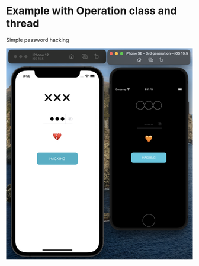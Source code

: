 # Example with Operation class and thread
Simple password hacking

![alt text](https://github.com/Dmitry-Dorodniy/iOS6-HW21-DmitryDorodniy/blob/develop/hacking%20password%20thread%20-%20Queue%20Operation%20GCD%20.png)
